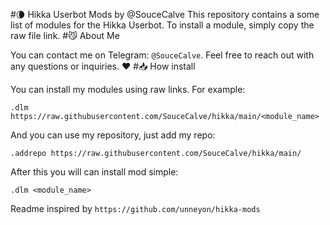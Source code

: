 #🌘 Hikka Userbot Mods by @SouceCalve
This repository contains a some list of modules for the Hikka Userbot. To install a module, simply copy the raw file link.
#😼 About Me

You can contact me on Telegram: `@SouceCalve`. Feel free to reach out with any questions or inquiries. ❤
#📥 How install

You can install my modules using raw links. For example:

`.dlm https://raw.githubusercontent.com/SouceCalve/hikka/main/<module_name>`

And you can use my repository, just add my repo:

`.addrepo https://raw.githubusercontent.com/SouceCalve/hikka/main/`

After this you will can install mod simple:

`.dlm <module_name>`

Readme inspired by `https://github.com/unneyon/hikka-mods`
